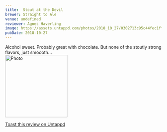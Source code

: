 ```yaml
---
title:  Stout at the Devil
brewer: Straight to Ale
venue: undefined
reviewer: Agnes Haverling
image: https://assets.untappd.com/photos/2018_10_27/0302713c95c44fec1ff88fe0717d64f9_200x200.jpg
pubDate: 2018-10-27
---
```


Alcohol sweet. Probably great with chocolate. But none of the stoutly strong flavors, just smoooth...
						  <br />
						  <img height="200" width="200" src="https://assets.untappd.com/photos/2018_10_27/0302713c95c44fec1ff88fe0717d64f9_200x200.jpg" alt="Photo">         
						
[Toast this review on Untappd](https://untappd.com/user/StoutEmpire/checkin/668656629)
